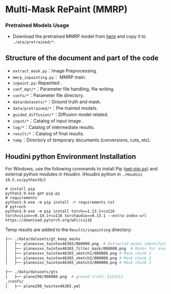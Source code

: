 # Multi-Mask RePaint (MMRP)

### Pretrained Models Usage

- Download the pretrained MMRP model from [here](https://www.dropbox.com/scl/fi/mc3gsvsbxhp27sl0rknbw/ema_0.9999_151161.pt?rlkey=te3n8gxt3op0zkpxltxxnba79&dl=0) and copy it to `./ata/pretrained/*`.


## Structure of the document and part of the code

- `extract_mask.py`：Image Preprocessing.
- `mmrp_inpainting.py`： MMRP main.
- `inpaint.py`: Repainted .
- `conf_mgt/*`：Parameter file handling, file writing.
- `confs/*`：Parameter file directory.
- `data/datasets/*`：Ground truth and mask.
- `data/pretrained/*`：Pre-trained models.
- `guided_diffusion/*`：Diffusion model related.
- `input/*`：Catalog of input image .
- `log/*`：Catalog of intermediate results.
- `result/*`：Catalog of final results.
- `temp`：Directory of temporary documents (conversions, cuts, etc).

## Houdini python Environment Installation

For Windows, use the following commands to install Pip ([get-pip.py](https://bootstrap.pypa.io/get-pip.py)) and external python modules in Houdini. (Houdini python in `./Houdini 19.5.xx/python39/`)

```
# install pip
python3.9.exe get-pip.py
# requirements
python3.9.exe -m pip install -r requirements.txt
# pytroch
python3.9.exe -m pip install torch==1.13.1+cu116 torchvision==0.14.1+cu116 torchaudio==0.13.1 --extra-index-url https://download.pytorch.org/whl/cu116
```

Temp results are added to the `Results/inpainting` directory:

```bash
├── ./data/datasets/gt_keep_masks
│   ├── planexxxx_twintex46365/000000.png  # Extracted masks identifying missing regions, black is missing, white is known
│   ├── planexxxx_twintex46365_filter_mask/000000.png  # Masks for areas that don't need to be patched up
│   ├── planexxxx_twintex46365_sketch1/000000.png # Mask chunk 1
│   ├── planexxxx_twintex46365_sketch2/000000.png # Mask chunk 2
│   ├── planexxxx_twintex46365_sketch3/000000.png # Mask chunk 3

├── ./data/datasets/gts
│   ├── plane298/000000.png  # ground truth，512x512
./confs/
│   ├── plane298_twintex46365.yml
```



